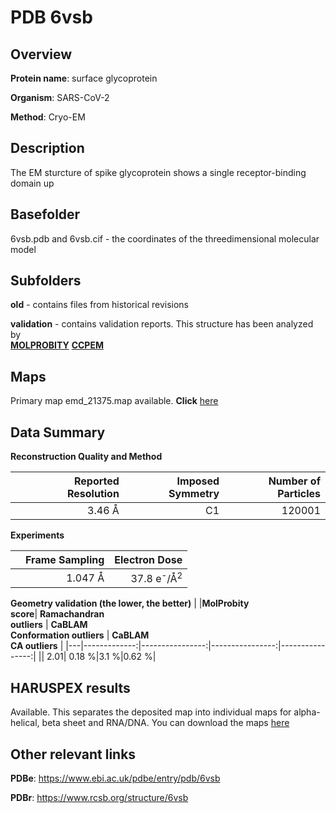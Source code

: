 # PDB 6vsb

## Overview

**Protein name**: surface glycoprotein

**Organism**: SARS-CoV-2

**Method**: Cryo-EM

## Description

The EM sturcture of spike glycoprotein shows a single receptor-binding domain up

## Basefolder

6vsb.pdb and 6vsb.cif - the coordinates of the threedimensional molecular model

## Subfolders



**old** - contains files from historical revisions

**validation** - contains validation reports. This structure has been analyzed by <br>  [**MOLPROBITY**](https://github.com/thorn-lab/coronavirus_structural_task_force/tree/master/pdb/surface_glycoprotein/SARS-CoV-2/6vsb/validation/molprobity)   [**CCPEM**](https://github.com/thorn-lab/coronavirus_structural_task_force/tree/master/pdb/surface_glycoprotein/SARS-CoV-2/6vsb/validation/ccpem-validation) 



## Maps

Primary map emd_21375.map available. **Click** [here](http://ftp.wwpdb.org/pub/emdb/structures/EMD-21375/map/) 

## Data Summary
**Reconstruction Quality and Method**

|   | Reported Resolution | Imposed Symmetry | Number of Particles |
|---|-------------:|----------------:|--------------:|
|   |3.46 Å|C1|120001|

**Experiments**

|   | Frame Sampling | Electron Dose |
|---|-------------:|----------------:|
|   |1.047 Å|37.8 e<sup>-</sup>/Å<sup>2</sup>|

**Geometry validation (the lower, the better)**
|   |**MolProbity<br>score**| **Ramachandran<br>outliers** | **CaBLAM<br>Conformation outliers** | **CaBLAM<br>CA outliers** |
|---|-------------:|----------------:|----------------:|----------------:|
||  2.01|  0.18 %|3.1 %|0.62 %|

## HARUSPEX results

Available. This separates the deposited map into individual maps for alpha-helical, beta sheet and RNA/DNA. You can download the maps [here](https://zenodo.org/record/3820103)

## Other relevant links 
**PDBe**:  https://www.ebi.ac.uk/pdbe/entry/pdb/6vsb
 
**PDBr**: https://www.rcsb.org/structure/6vsb 
